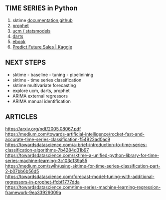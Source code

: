 ## TIME SERIES in Python
1. sktime [documentation](https://www.sktime.org/en/latest/),[github](https://github.com/alan-turing-institute/sktime/tree/master/examples)
2. [prophet](https://www.youtube.com/watch?v=95-HMzxsghY&ab_channel=ChicagoPythonUsersGroup)
3. [ucm / statsmodels](https://www.statsmodels.org/stable/examples/notebooks/generated/statespace_structural_harvey_jaeger.html)
4. [darts](https://medium.com/unit8-machine-learning-publication/darts-time-series-made-easy-in-python-5ac2947a8878)
5. [ebook](https://otexts.com/fpp2/index.html)
6. [Predict Future Sales | Kaggle](https://www.kaggle.com/c/competitive-data-science-predict-future-sales)

## NEXT STEPS
* sktime - baseline - tuning - pipelinining
* sktime - time series classification
* sktime multivariate  forecasting
* explore ucm, darts, prophet
* ARIMA external regressors
* ARIMA manual identification


## ARTICLES
https://arxiv.org/pdf/2005.08067.pdf<br>
https://medium.com/towards-artificial-intelligence/rocket-fast-and-accurate-time-series-classification-f54923ad0ac9<br>
https://towardsdatascience.com/a-brief-introduction-to-time-series-classification-algorithms-7b4284d31b97<br>
https://towardsdatascience.com/sktime-a-unified-python-library-for-time-series-machine-learning-3c103c139a55<br>
https://medium.com/swlh/using-sktime-for-time-series-classification-part-2-b07bb6b56d5<br>
https://towardsdatascience.com/forecast-model-tuning-with-additional-regressors-in-prophet-ffcbf1777dda<br>
https://towardsdatascience.com/time-series-machine-learning-regression-framework-9ea33929009a<br>
